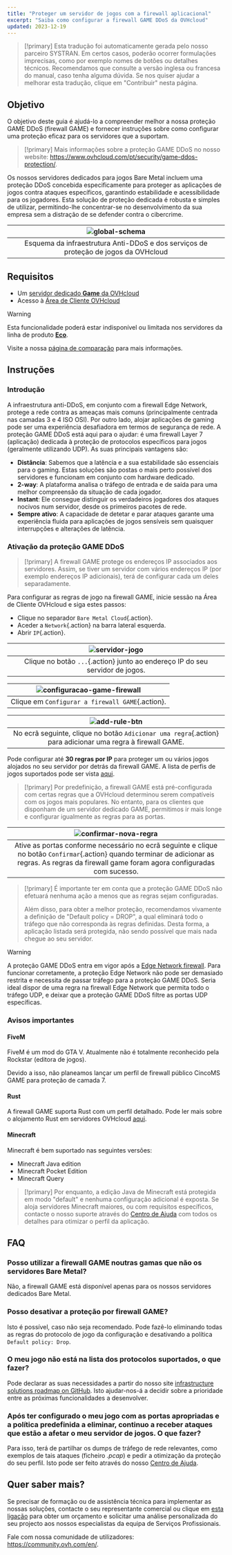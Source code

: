 ```yaml
---
title: "Proteger um servidor de jogos com a firewall aplicacional"
excerpt: "Saiba como configurar a firewall GAME DDoS da OVHcloud"
updated: 2023-12-19
---
```


> [!primary]
> Esta tradução foi automaticamente gerada pelo nosso parceiro SYSTRAN. Em certos casos, poderão ocorrer formulações imprecisas, como por exemplo nomes de botões ou detalhes técnicos. Recomendamos que consulte a versão inglesa ou francesa do manual, caso tenha alguma dúvida. Se nos quiser ajudar a melhorar esta tradução, clique em "Contribuir" nesta página.
>

## Objetivo

O objetivo deste guia é ajudá-lo a compreender melhor a nossa proteção GAME DDoS (firewall GAME) e fornecer instruções sobre como configurar uma proteção eficaz para os servidores que a suportam.

> [!primary]
> Mais informações sobre a proteção GAME DDoS no nosso website: <https://www.ovhcloud.com/pt/security/game-ddos-protection/>.
> 

Os nossos servidores dedicados para jogos Bare Metal incluem uma proteção DDoS concebida especificamente para proteger as aplicações de jogos contra ataques específicos, garantindo estabilidade e acessibilidade para os jogadores. Esta solução de proteção dedicada é robusta e simples de utilizar, permitindo-lhe concentrar-se no desenvolvimento da sua empresa sem a distração de se defender contra o cibercrime.

| ![global-schema](images/global_schema_focus_game.png) |
|:--:|
| Esquema da infraestrutura Anti-DDoS e dos serviços de proteção de jogos da OVHcloud |

## Requisitos

- Um [servidor dedicado **Game** da OVHcloud](https://www.ovhcloud.com/pt/bare-metal/prices/#filterType=range_element&filterValue=game)
- Acesso à [Área de Cliente OVHcloud](/links/manager)

> [!warning]
> Esta funcionalidade poderá estar indisponível ou limitada nos servidores da linha de produto [**Eco**](https://eco.ovhcloud.com/pt/about/).
>
> Visite a nossa [página de comparação](https://eco.ovhcloud.com/pt/compare/) para mais informações.

## Instruções

### Introdução

A infraestrutura anti-DDoS, em conjunto com a firewall Edge Network, protege a rede contra as ameaças mais comuns (principalmente centrada nas camadas 3 e 4 ISO OSI). Por outro lado, alojar aplicações de gaming pode ser uma experiência desafiadora em termos de segurança de rede. A proteção GAME DDoS está aqui para o ajudar: é uma firewall Layer 7 (aplicação) dedicada à proteção de protocolos específicos para jogos (geralmente utilizando UDP). As suas principais vantagens são:

- **Distância**: Sabemos que a latência e a sua estabilidade são essenciais para o gaming. Estas soluções são postas o mais perto possível dos servidores e funcionam em conjunto com hardware dedicado.
- **2-way**: A plataforma analisa o tráfego de entrada e de saída para uma melhor compreensão da situação de cada jogador.
- **Instant**: Ele consegue distinguir os verdadeiros jogadores dos ataques nocivos num servidor, desde os primeiros pacotes de rede.
- **Sempre ativo**: A capacidade de detetar e parar ataques garante uma experiência fluida para aplicações de jogos sensíveis sem quaisquer interrupções e alterações de latência.

### Ativação da proteção GAME DDoS

> [!primary]
> A firewall GAME protege os endereços IP associados aos servidores. Assim, se tiver um servidor com vários endereços IP (por exemplo endereços IP adicionais), terá de configurar cada um deles separadamente.
>

Para configurar as regras de jogo na firewall GAME, inicie sessão na Área de Cliente OVHcloud e siga estes passos:

- Clique no separador `Bare Metal Cloud`{.action}.
- Aceder a `Network`{.action} na barra lateral esquerda.
- Abrir `IP`{.action}.

| ![servidor-jogo](images/firewall_game_01_blur.png) |
|:--:|
| Clique no botão `...`{.action} junto ao endereço IP do seu servidor de jogos. |

| ![configuracao-game-firewall](images/firewall_game_02.png) |
|:--:|
| Clique em `Configurar a firewall GAME`{.action}. |


|![add-rule-btn](images/firewall_game_03.png) |
|:--:|
| No ecrã seguinte, clique no botão `Adicionar uma regra`{.action} para adicionar uma regra à firewall GAME. |

Pode configurar até **30 regras por IP** para proteger um ou vários jogos alojados no seu servidor por detrás da firewall GAME. A lista de perfis de jogos suportados pode ser vista [aqui](https://www.ovhcloud.com/pt/security/game-ddos-protection/).

> [!primary]
> Por predefinição, a firewall GAME está pré-configurada com certas regras que a OVHcloud determinou serem compatíveis com os jogos mais populares. No entanto, para os clientes que disponham de um servidor dedicado GAME, permitimos ir mais longe e configurar igualmente as regras para as portas.
> 

| ![confirmar-nova-regra](images/firewall_game_04.png) |
|:--:|
| Ative as portas conforme necessário no ecrã seguinte e clique no botão `Confirmar`{.action} quando terminar de adicionar as regras. As regras da firewall game foram agora configuradas com sucesso. |

> [!primary]
> É importante ter em conta que a proteção GAME DDoS não efetuará nenhuma ação a menos que as regras sejam configuradas.
>
> Além disso, para obter a melhor proteção, recomendamos vivamente a definição de "Default policy = DROP", a qual eliminará todo o tráfego que não corresponda às regras definidas. Desta forma, a aplicação listada será protegida, não sendo possível que mais nada chegue ao seu servidor.
> 

> [!warning]
> A proteção GAME DDoS entra em vigor após a [Edge Network firewall](/pages/bare_metal_cloud/dedicated_servers/firewall_network). Para funcionar corretamente, a proteção Edge Network não pode ser demasiado restrita e necessita de passar tráfego para a proteção GAME DDoS. Seria ideal dispor de uma regra na firewall Edge Network que permita todo o tráfego UDP, e deixar que a proteção GAME DDoS filtre as portas UDP específicas.
>

### Avisos importantes

#### FiveM

FiveM é um mod do GTA V. Atualmente não é totalmente reconhecido pela Rockstar (editora de jogos).

Devido a isso, não planeamos lançar um perfil de firewall público CincoMS GAME para proteção de camada 7.

#### Rust

A firewall GAME suporta Rust com um perfil detalhado. Pode ler mais sobre o alojamento Rust em servidores OVHcloud [aqui](https://www.ovhcloud.com/pt/bare-metal/game/rust-server/).

#### Minecraft

Minecraft é bem suportado nas seguintes versões:

- Minecraft Java edition 
- Minecraft Pocket Edition
- Minecraft Query

> [!primary]
> Por enquanto, a edição Java de Minecraft está protegida em modo "default" e nenhuma configuração adicional é exposta. Se aloja servidores Minecraft maiores, ou com requisitos específicos, contacte o nosso suporte através do [Centro de Ajuda](https://help.ovhcloud.com/csm?id=csm_get_help) com todos os detalhes para otimizar o perfil da aplicação.
>

## FAQ

### Posso utilizar a firewall GAME noutras gamas que não os servidores Bare Metal?

Não, a firewall GAME está disponível apenas para os nossos servidores dedicados Bare Metal.

### Posso desativar a proteção por firewall GAME?

Isto é possível, caso não seja recomendado. Pode fazê-lo eliminando todas as regras do protocolo de jogo da configuração e desativando a política `Default policy: Drop`.

### O meu jogo não está na lista dos protocolos suportados, o que fazer?

Pode declarar as suas necessidades a partir do nosso site [infrastructure solutions roadmap on GitHub](https://github.com/orgs/ovh/projects/16/views/14). Isto ajudar-nos-á a decidir sobre a prioridade entre as próximas funcionalidades a desenvolver.

### Após ter configurado o meu jogo com as portas apropriadas e a política predefinida a eliminar, continuo a receber ataques que estão a afetar o meu servidor de jogos. O que fazer?

Para isso, terá de partilhar os dumps de tráfego de rede relevantes, como exemplos de tais ataques (ficheiro *.pcap*) e pedir a otimização da proteção do seu perfil. Isto pode ser feito através do nosso [Centro de Ajuda](https://help.ovhcloud.com/csm?id=csm_get_help).

## Quer saber mais?

Se precisar de formação ou de assistência técnica para implementar as nossas soluções, contacte o seu representante comercial ou clique em [esta ligação](/links/professional-services) para obter um orçamento e solicitar uma análise personalizada do seu projecto aos nossos especialistas da equipa de Serviços Profissionais.

Fale com nossa comunidade de utilizadores: <https://community.ovh.com/en/>.